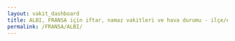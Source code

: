 ```yaml
---
layout: vakit_dashboard
title: ALBI, FRANSA için iftar, namaz vakitleri ve hava durumu - ilçe/eyalet seç
permalink: /FRANSA/ALBI/
---
```


<script type="text/javascript">
  var GLOBAL_COUNTRY = 'FRANSA';
  var GLOBAL_CITY = 'ALBI';
  var GLOBAL_STATE = '';
  var lat = 72;
  var lon = 21;
</script>
